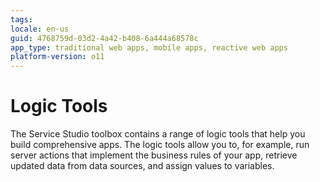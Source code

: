```yaml
---
tags: 
locale: en-us
guid: 4768759d-03d2-4a42-b408-6a444a68578c
app_type: traditional web apps, mobile apps, reactive web apps
platform-version: o11
---
```


# Logic Tools

The Service Studio toolbox contains a range of logic tools that help you build comprehensive apps. The logic tools allow you to, for example, run server actions that implement the business rules of your app, retrieve updated data from data sources, and assign values to variables.
